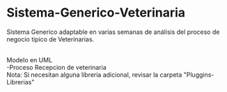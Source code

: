 # Sistema-Generico-Veterinaria
Sistema Generico adaptable en varias semanas de análisis del proceso de negocio tipico de Veterinarias.

<br/>
Modelo en UML <br/>
-Proceso Recepcion de veterinaria
<br/>
Nota: Si necesitan alguna libreria adicional, revisar la carpeta "Pluggins-Librerias"
